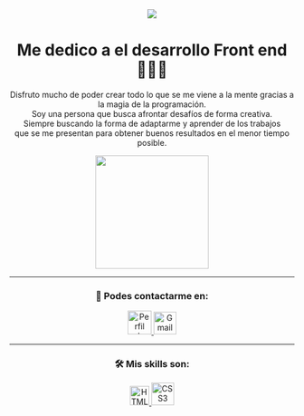 <div align="center">
<img src="https://user-images.githubusercontent.com/72949565/213963577-1d3fa752-1a4e-4ce4-9d67-570845f0e8e9.gif">
<h1 align="center">Me dedico a el desarrollo Front end 👨🏻‍💻</h1>
<p align="center">Disfruto mucho de poder crear todo lo que se me viene a la mente gracias a la magia de la
programación.
<br>
Soy una persona que busca afrontar desafíos de forma creativa.
<br> Siempre buscando la forma de adaptarme y aprender de los trabajos
<br> que se me presentan para obtener buenos resultados en el menor tiempo posible.
</p>
<img src="https://media.giphy.com/media/ZvLUtG6BZkBi0/giphy.gif" width="200">
<hr>

<h3>🔎 Podes contactarme en:</h3>
<p>
<a href="https://www.linkedin.com/in/petermaximolucas/">
<img src="https://user-images.githubusercontent.com/72949565/213965892-62164353-2982-417e-b439-0d9101137849.png"
alt="Perfil de Linkedin Peter Lucas" width="42" height="42">
</a>

<a href="mailto:petermaximolucas@gmail.com">
<img src="https://user-images.githubusercontent.com/72949565/213966261-d40f917d-d5ab-4055-a503-0ede46c58274.png"
alt="Gmail Peter Lucas" width="40" height="40">
</a>
</p>
    
<hr>

<h3>🛠️ Mis skills son:</h3>
<p>
<a href="#">
<img src="https://user-images.githubusercontent.com/72949565/213966825-93e5e216-9f32-4051-bae4-fc1fafa3160d.png" alt="HTML5" width="34" height="34">
</a>

<a href="#">
<img src="https://user-images.githubusercontent.com/72949565/213966838-de9b9bcd-7de8-4ac4-aed3-eddf5683707b.png" alt="CSS3" width="40" height="40">
</a>
</p>
    
</div>
